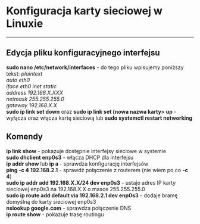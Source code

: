 # Konfiguracja karty sieciowej w Linuxie
___
## Edycja pliku konfiguracyjnego interfejsu
**sudo nano /etc/network/interfaces** - do tego pliku wpisujemy poniższy tekst:
  *plaintext <br>
  auto eth0 <br>
  iface eth0 inet static <br>
  address 192.168.X.XXX <br>
  netmask 255.255.255.0 <br>
  gateway 192.168.X.X* <br>
**sudo ip link set <nazwa karty> down** oraz **sudo ip link set (nowa nazwa karty> up** - wyłącza oraz włącza kartę sieciową
lub
**sudo systemctl restart networking**
## Komendy
**ip link show** - pokazuje dostępnie interfejsy sieciowe w systemie <br>
**sudo dhclient enp0s3** - włącza DHCP dla interfejsu <br>
**ip addr show** lub **ip a** - sprawdza konfigurację interfejsów <br>
**ping -c 4 192.168.2.1** - sprawdź połączenie z routerem (nie wiem po co **-c 4**) <br>
**sudo ip addr add 192.168.X.X/24 dev enp0s3** - ustaje adres IP karty sieciowej enp0s3 na 192.168.X.X o masce 255.255.255.0 <br>
**sudo ip route add default via 192.168.2.1 dev enp0s3** - dodaje bramę domyślną do karty sieciowej enp0s3 <br>
**nslookup google.com** - sprawdza połączenie DNS <br>
**ip route show** - pokazuje trasę routingu <br>
